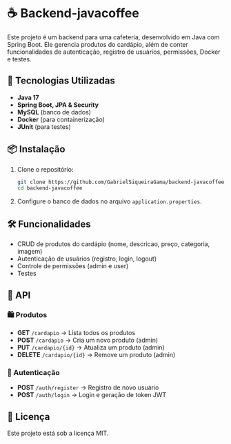 # ☕ Backend-javacoffee

Este projeto é um backend para uma cafeteria, desenvolvido em Java com Spring Boot. Ele gerencia produtos do cardápio, além de conter funcionalidades de autenticação, registro de usuários, permissões, Docker e testes.

## 🚀 Tecnologias Utilizadas

- **Java 17**
- **Spring Boot, JPA & Security**
- **MySQL** (banco de dados)
- **Docker** (para containerização)
- **JUnit** (para testes)

## 📦 Instalação

1. Clone o repositório:
   ```sh
   git clone https://github.com/GabrielSiqueiraGama/backend-javacoffee.git
   cd backend-javacoffee
   ```
2. Configure o banco de dados no arquivo `application.properties`.

## 🛠 Funcionalidades

- CRUD de produtos do cardápio (nome, descricao, preço, categoria, imagem)
- Autenticação de usuários (registro, login, logout)
- Controle de permissões (admin e user)
- Testes 

## 📄 API

### 🛍 Produtos

- **GET** `/cardapio` → Lista todos os produtos
- **POST** `/cardapio` → Cria um novo produto (admin)
- **PUT** `/cardapio/{id}` → Atualiza um produto (admin)
- **DELETE** `/cardapio/{id}` → Remove um produto (admin)

### 🔑 Autenticação

- **POST** `/auth/register` → Registro de novo usuário
- **POST** `/auth/login` → Login e geração de token JWT

## 📌 Licença

Este projeto está sob a licença MIT.

